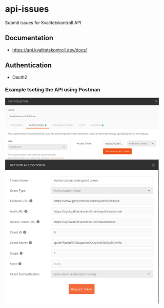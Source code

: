 # api-issues
Submit issues for Kvalitetskontroll API

## Documentation

- https://api.kvalitetskontroll.dev/docs/

## Authentication

- Oauth2

### Example tseting the API using Postman
![](get-access-token.png)
![](get-authorization-code-grant-token.png)
